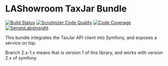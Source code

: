 # LAShowroom TaxJar Bundle

[![Build Status](https://travis-ci.org/lashowroom/taxjar-bundle.svg?branch=master)](https://travis-ci.org/lashowroom/taxjar-bundle)
[![Scrutinizer Code Quality](https://scrutinizer-ci.com/g/lashowroom/taxjar-bundle/badges/quality-score.png?b=master)](https://scrutinizer-ci.com/g/lashowroom/taxjar-bundle/?branch=master)
[![Code Coverage](https://scrutinizer-ci.com/g/lashowroom/taxjar-bundle/badges/coverage.png?b=master)](https://scrutinizer-ci.com/g/lashowroom/taxjar-bundle/?branch=master)
[![SensioLabsInsight](https://insight.sensiolabs.com/projects/d0511188-be97-4f86-81e9-de526832f3c5/small.png)](https://insight.sensiolabs.com/projects/d0511188-be97-4f86-81e9-de526832f3c5)

This bundle integrates the TaxJar API client into Symfony, and exposes a service on top.

Branch 2.x-1.x means that is version 1 of this library, and works with version 2.x of symfony.
